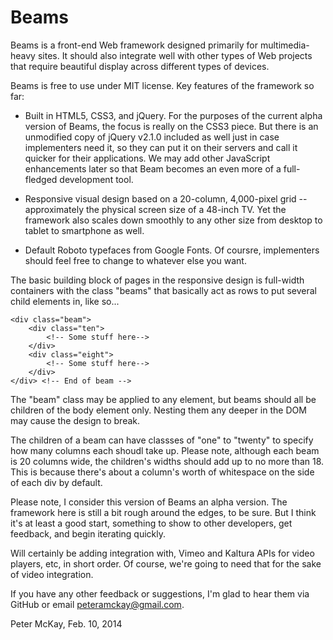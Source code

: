 Beams
=========

Beams is a front-end Web framework designed primarily for multimedia-heavy sites. It should also integrate well with other types of Web projects that require beautiful display across different types of devices. 

Beams is free to use under MIT license. Key features of the framework so far: 

- Built in HTML5, CSS3, and jQuery. For the purposes of the current alpha version of Beams, the focus is really on the CSS3 piece. But there is an unmodified copy of jQuery v2.1.0 included as well just in case implementers need it, so they can put it on their servers and call it quicker for their applications. We may add other JavaScript enhancements later so that Beam becomes an even more of a full-fledged development tool.

- Responsive visual design based on a 20-column, 4,000-pixel grid -- approximately the physical screen size of a 48-inch TV. Yet the framework also scales down smoothly to any other size from desktop to tablet to smartphone as well.

- Default Roboto typefaces from Google Fonts. Of coursre, implementers should feel free to change to whatever else you want.

The basic building block of pages in the responsive design is full-width containers with the class "beams" that basically act as rows to put several child elements in, like so...

	<div class="beam">
		<div class="ten">
			<!-- Some stuff here-->
		</div>
		<div class="eight">
			<!-- Some stuff here-->
		</div>
	</div> <!-- End of beam -->

The "beam" class may be applied to any element, but beams should all be children of the body element only. Nesting them any deeper in the DOM may cause the design to break.

The children of a beam can have classses of "one" to "twenty" to specify how many columns each shoudl take up. Please note, although each beam is 20 columns wide, the children's widths should add up to no more than 18. This is because there's about a column's worth of whitespace on the side of each div by default.

Please note, I consider this version of Beams an alpha version. The framework here is still a bit rough around the edges, to be sure. But I think it's at least a good start, something to show to other developers, get feedback, and begin iterating quickly.

Will certainly be adding integration with, Vimeo and Kaltura APIs for video players, etc, in short order. Of course, we're going to need that for the sake of video integration. 

If you have any other feedback or suggestions, I'm glad to hear them via GitHub or email peteramckay@gmail.com.

Peter McKay, 
Feb. 10, 2014

